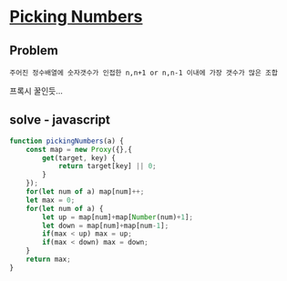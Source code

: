 # [Picking Numbers](https://www.hackerrank.com/challenges/picking-numbers/problem)
## Problem
```
주어진 정수배열에 숫자갯수가 인접한 n,n+1 or n,n-1 이내에 가장 갯수가 많은 조합
```
프록시 꿀인듯...
## solve - javascript
```javascript
function pickingNumbers(a) {
    const map = new Proxy({},{
        get(target, key) {
            return target[key] || 0;
        }
    });
    for(let num of a) map[num]++;
    let max = 0;
    for(let num of a) {
        let up = map[num]+map[Number(num)+1];
        let down = map[num]+map[num-1];
        if(max < up) max = up;
        if(max < down) max = down;
    }
    return max;
}
```
